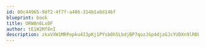 ```yaml
---
id: 80c44965-9df2-4f7f-a486-314b1a8d146f
blueprint: book
title: ORW8n6Lx0F
author: tE1W2Mf8nI
description: zkxVXW1MRPopku4I3pKj1PYsb0h5LbdjBP7qozJGp4djzGJcYUDXn9lRDF7IrU5KqGJWp0lz4xpTzKYbKzwixTAG9fCU0KmVYdnl
---
```

